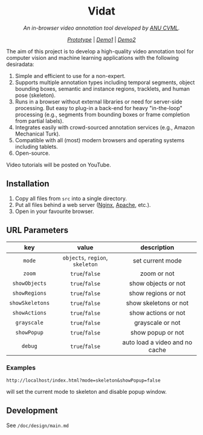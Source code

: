 <div align="center">
<!--   <a href="https://www.anu.edu.au/" target="_blank">
    <img src="src/img/logo.png" alt="ANU logo">
  </a> -->

  # Vidat

  _An in-browser video annotation tool developed by [ANU CVML](https://github.com/anucvml)._

  _[Prototype](http://users.cecs.anu.edu.au/~sgould/vidatproto/)_ | _[Demo1](http://users.cecs.anu.edu.au/~sgould/vidat/)_ | _[Demo2](https://vidat.davidz.cn)_

</div>

The aim of this project is to develop a high-quality video annotation tool for computer vision and machine learning applications with the following desiradata:

1. Simple and efficient to use for a non-expert.
2. Supports multiple annotation types including temporal segments, object bounding boxes, semantic and instance regions, tracklets, and human pose (skeleton).
3. Runs in a browser without external libraries or need for server-side processing. But easy to plug-in a back-end for heavy "in-the-loop" processing (e.g., segments from bounding boxes or frame completion from partial labels).
4. Integrates easily with crowd-sourced annotation services (e.g., Amazon Mechanical Turk).
5. Compatible with all (most) modern browsers and operating systems including tablets.
6. Open-source.

Video tutorials will be posted on YouTube.

## Installation

1. Copy all files from `src` into a single directory.
2. Put all files behind a web server ([Nginx](http://nginx.org/), [Apache](http://httpd.apache.org/), etc.).
3. Open in your favourite browser.

## URL Parameters

|       key       |              value              |          description           |
| :-------------: | :-----------------------------: | :----------------------------: |
|     `mode`      | `objects`, `region`, `skeleton` |        set current mode        |
|     `zoom`      |         `true`/`false`          |          zoom or not           |
|  `showObjects`  |         `true`/`false`          |      show objects or not       |
|  `showRegions`  |         `true`/`false`          |      show regions or not       |
| `showSkeletons` |         `true`/`false`          |     show skeletons or not      |
|  `showActions`  |         `true`/`false`          |      show actions or not       |
|   `grayscale`   |         `true`/`false`          |        grayscale or not        |
|   `showPopup`   |         `true`/`false`          |       show popup or not        |
|     `debug`     |         `true`/`false`          | auto load a video and no cache |

### Examples

```
http://localhost/index.html?mode=skeleton&showPopup=false
```

will set the current mode to skeleton and disable popup window.

## Development

See `/doc/design/main.md`
